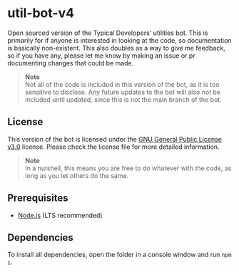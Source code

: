 # util-bot-v4
Open sourced version of the Typical Developers' utilities bot. This is primarily for if anyone is interested in looking at the code, so documentation is basically non-existent. This also doubles as a way to give me feedback, so if you have any, please let me know by making an issue or pr documenting changes that could be made.
> **Note**  
> Not all of the code is included in this version of the bot, as it is too sensitive to disclose.
> Any future updates to the bot will also not be included until updated, since this is not the main branch of the bot.

## License
This version of the bot is licensed under the [GNU General Public License v3.0](https://github.com/typical-developers/util-bot-v4/blob/main/LICENSE) license. Please check the license file for more detailed information.
> **Note**  
> In a nutshell, this means you are free to do whatever with the code, as long as you let others do the same.

## Prerequisites
- [Node.js](http://nodejs.org/) (LTS recommended)

## Dependencies
To install all dependencies, open the folder in a console window and run `npm i`.
